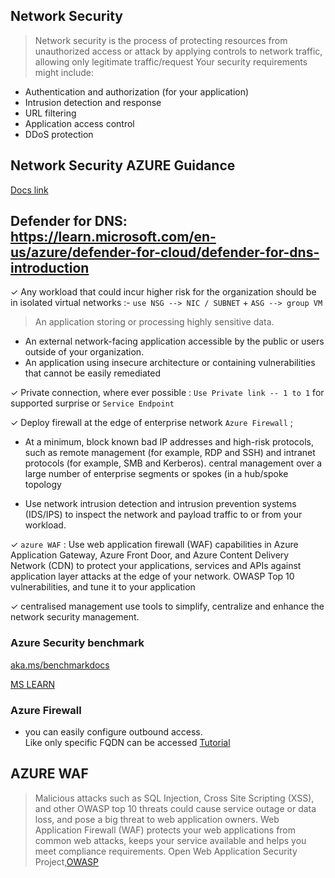 ## Network Security
> Network security is the process of protecting resources from unauthorized access or attack by applying controls to network traffic, allowing only legitimate traffic/request
Your security requirements might include:

- Authentication and authorization (for your application)
- Intrusion detection and response
- URL filtering
- Application access control
- DDoS protection

## Network Security AZURE Guidance

[Docs link](https://docs.microsoft.com/en-us/security/benchmark/azure/security-controls-v3-network-security)

## Defender for DNS: https://learn.microsoft.com/en-us/azure/defender-for-cloud/defender-for-dns-introduction

✓ Any workload that could incur higher risk for the organization should be in isolated virtual networks :- `use NSG --> NIC / SUBNET` + `ASG --> group VM` 
> An application storing or processing highly sensitive data.
- An external network-facing application accessible by the public or users outside of your organization.
- An application using insecure architecture or containing vulnerabilities that cannot be easily remediated

✓ Private connection, where ever possible : `Use Private link -- 1 to 1` for supported surprise or `Service Endpoint`

✓ Deploy firewall at the edge of enterprise network
`Azure Firewall` ; 
- At a minimum, block known bad IP addresses and high-risk protocols, such as remote management (for example, RDP and SSH) and intranet protocols (for example, SMB and Kerberos).
central management over a large number of enterprise segments or spokes (in a hub/spoke topology

- Use network intrusion detection and intrusion prevention systems (IDS/IPS) to inspect the network and payload traffic to or from your workload. 


✓ 
` azure WAF ` : Use web application firewall (WAF) capabilities in Azure Application Gateway, Azure Front Door, and Azure Content Delivery Network (CDN) to protect your applications, services and APIs against application layer attacks at the edge of your network.
OWASP Top 10 vulnerabilities, and tune it to your application

✓ centralised management
use tools to simplify, centralize and enhance the network security management. 

### Azure Security benchmark
[aka.ms/benchmarkdocs](https://docs.microsoft.com/en-us/security/benchmark/azure/)

[MS LEARN](https://docs.microsoft.com/en-us/learn/modules/design-implement-network-security-monitoring/2-secure-your-virtual-networks-azure-portal)

### Azure Firewall
- you can easily configure outbound access.
<br>Like only specific FQDN can be accessed 
[Tutorial](https://docs.microsoft.com/en-us/azure/firewall/tutorial-firewall-deploy-portal)


## AZURE WAF 
> Malicious attacks such as SQL Injection, Cross Site Scripting (XSS), and other OWASP top 10 threats could cause service outage or data loss, and pose a big threat to web application owners. Web Application Firewall (WAF) protects your web applications from common web attacks, keeps your service available and helps you meet compliance requirements.
Open Web Application Security Project,[OWASP](https://owasp.org/www-project-top-ten/)
